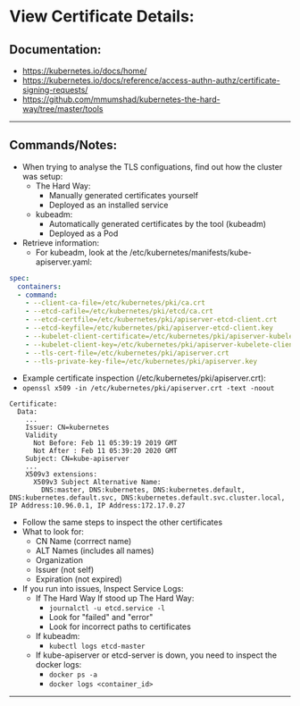# View Certificate Details:
## Documentation:
- https://kubernetes.io/docs/home/
- https://kubernetes.io/docs/reference/access-authn-authz/certificate-signing-requests/
- https://github.com/mmumshad/kubernetes-the-hard-way/tree/master/tools
---

## Commands/Notes:
- When trying to analyse the TLS configuations, find out how the cluster was setup:
  - The Hard Way:
    - Manually generated certificates yourself
    - Deployed as an installed service
  - kubeadm:
    - Automatically generated certificates by the tool (kubeadm)
    - Deployed as a Pod
- Retrieve information:
  - For kubeadm, look at the /etc/kubernetes/manifests/kube-apiserver.yaml:
```yaml
spec:
  containers:
  - command:
    - --client-ca-file=/etc/kubernetes/pki/ca.crt
    - --etcd-cafile=/etc/kubernetes/pki/etcd/ca.crt
    - --etcd-certfile=/etc/kubernetes/pki/apiserver-etcd-client.crt
    - --etcd-keyfile=/etc/kubernetes/pki/apiserver-etcd-client.key
    - --kubelet-client-certificate=/etc/kubernetes/pki/apiserver-kubelet-client.crt
    - --kubelet-client-key=/etc/kubernetes/pki/apiserver-kubelete-client.key
    - --tls-cert-file=/etc/kubernetes/pki/apiserver.crt
    - --tls-private-key-file=/etc/kubernetes/pki/apiserver.key
```
- Example certificate inspection (/etc/kubernetes/pki/apiserver.crt):
- `openssl x509 -in /etc/kubernetes/pki/apiserver.crt -text -noout`
```
Certificate:
  Data:
    ...
    Issuer: CN=kubernetes
    Validity
      Not Before: Feb 11 05:39:19 2019 GMT
      Not After : Feb 11 05:39:20 2020 GMT
    Subject: CN=kube-apiserver
    ...
    X509v3 extensions:
      X509v3 Subject Alternative Name:
        DNS:master, DNS:kubernetes, DNS:kubernetes.default, DNS:kubernetes.default.svc, DNS:kubernetes.default.svc.cluster.local, IP Address:10.96.0.1, IP Address:172.17.0.27
```
  - Follow the same steps to inspect the other certificates
  - What to look for:
    - CN Name (corrrect name)
    - ALT Names (includes all names)
    - Organization
    - Issuer (not self)
    - Expiration (not expired)
  - If you run into issues, Inspect Service Logs:
    - If The Hard Way If stood up The Hard Way:
      - `journalctl -u etcd.service -l`
      - Look for "failed" and "error"
      - Look for incorrect paths to certificates
    - If kubeadm:
      - `kubectl logs etcd-master`
    - If kube-apiserver or etcd-server is down, you need to inspect the docker logs:
      - `docker ps -a`
      - `docker logs <container_id>`
  

---

